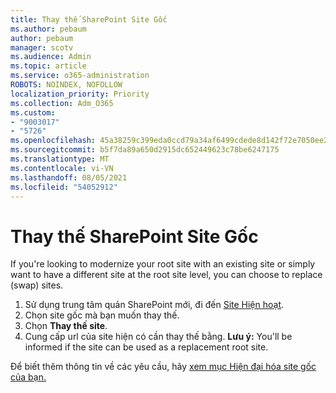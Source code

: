 ```yaml
---
title: Thay thế SharePoint Site Gốc
ms.author: pebaum
author: pebaum
manager: scotv
ms.audience: Admin
ms.topic: article
ms.service: o365-administration
ROBOTS: NOINDEX, NOFOLLOW
localization_priority: Priority
ms.collection: Adm_O365
ms.custom:
- "9003017"
- "5726"
ms.openlocfilehash: 45a38259c399eda0ccd79a34af6499cdede8d142f72e7050ee2f774292a62971
ms.sourcegitcommit: b5f7da89a650d2915dc652449623c78be6247175
ms.translationtype: MT
ms.contentlocale: vi-VN
ms.lasthandoff: 08/05/2021
ms.locfileid: "54052912"
---
```

# <a name="replace-the-sharepoint-root-site"></a>Thay thế SharePoint Site Gốc
If you're looking to modernize your root site with an existing site or simply want to have a different site at the root site level, you can choose to replace (swap) sites.

1. Sử dụng trung tâm quản SharePoint mới, đi đến [Site Hiện hoạt](https://admin.microsoft.com/sharepoint?page=siteManagement&modern=true).
2. Chọn site gốc mà bạn muốn thay thế.
3. Chọn **Thay thế site**.
4. Cung cấp url của site hiện có cần thay thế bằng. **Lưu ý:** You'll be informed if the site can be used as a replacement root site.

Để biết thêm thông tin về các yêu cầu, hãy [xem mục Hiện đại hóa site gốc của bạn.](https://docs.microsoft.com/sharepoint/modern-root-site)

